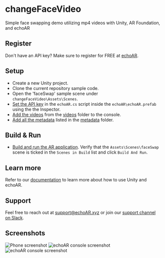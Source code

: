 # changeFaceVideo
Simple face swapping demo utilizing mp4 videos with Unity, AR Foundation, and echoAR

## Register
Don't have an API key? Make sure to register for FREE at [echoAR](https://console.echoar.xyz/#/auth/register).

## Setup
* Create a new Unity project.
* Clone the current repository sample code.
* Open the 'faceSwap' sample scene under `changeFaceVideo\Assets\Scenes`.
* [Set the API key](https://docs.echoar.xyz/unity/using-the-sdk) in the `echoAR.cs` script inside the `echoAR\echoAR.prefab` using the the Inspector.
* [Add the videos](https://docs.echoar.xyz/quickstart/add-a-3d-model) from the [videos](https://github.com/allenZhangPersonal/Assets/Videos) folder to the console.
* [Add all the metadata](https://docs.echoar.xyz/web-console/manage-pages/data-page/how-to-add-data#adding-metadata) listed in the [metadata](https://github.com/allenZhangPersonal/Assets/metadata) folder.

## Build & Run
* [Build and run the AR application](https://docs.echoar.xyz/unity/adding-ar-capabilities#4-build-and-run-the-ar-application). Verify that the `Assets\Scenes\faceSwap` scene is ticked in the `Scenes in Build` list and click `Build And Run`.

## Learn more
Refer to our [documentation](https://docs.echoar.xyz/unity/) to learn more about how to use Unity and echoAR.

## Support
Feel free to reach out at [support@echoAR.xyz](mailto:support@echoAR.xyz) or join our [support channel on Slack](https://join.slack.com/t/echoar/shared_invite/enQtNTg4NjI5NjM3OTc1LWU1M2M2MTNlNTM3NGY1YTUxYmY3ZDNjNTc3YjA5M2QyNGZiOTgzMjVmZWZmZmFjNGJjYTcxZjhhNzk3YjNhNjE). 

## Screenshots
![Phone screenshot](/images/Phone.gif)
![echoAR console screenshot](/images/Console%20(Card%20Front).png)
![echoAR console screenshot](/images/Console%20(Card%20Back).png)
